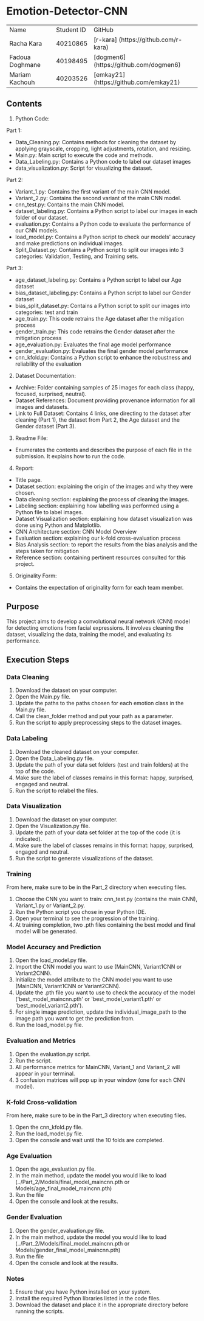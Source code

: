 # Emotion-Detector-CNN

<table>
  <tr>
    <td>Name</td>
    <td>Student ID </td>
    <td>GitHub</td>
  </tr>  
  <tr>
    <td>Racha Kara</td>
    <td>40210865</td>
    <td>[r-kara] (https://github.com/r-kara)</td>
  </tr>
  <tr>
    <td>Fadoua Doghmane</td>
    <td>40198495</td>
    <td>[dogmen6] (https://github.com/dogmen6)</td>
  </tr>
  <tr>
    <td>Mariam Kachouh</td>
    <td>40203526</td>
    <td>[emkay21] (https://github.com/emkay21)</td>
  </tr>
</table>

## Contents

1. Python Code:

Part 1:

- Data_Cleaning.py: Contains methods for cleaning the dataset by applying grayscale, cropping, light adjustments, rotation, and resizing.
- Main.py: Main script to execute the code and methods.
- Data_Labeling.py: Contains a Python code to label our dataset images
- data_visualization.py: Script for visualizing the dataset.

Part 2:

- Variant_1.py: Contains the first variant of the main CNN model.
- Variant_2.py: Contains the second variant of the main CNN model.
- cnn_test.py: Contains the main CNN model.
- dataset_labeling.py: Contains a Python script to label our images in each folder of our dataset.
- evaluation.py: Contains a Python code to evaluate the performance of our CNN models.
- load_model.py: Contains a Python script to check our models' accuracy and make predictions on individual images.
- Split_Dataset.py: Contains a Python script to split our images into 3 categories: Validation, Testing, and Training sets.

Part 3: 

- age_dataset_labeling.py: Contains a Python script to label our Age dataset
- bias_dataset_labeling.py: Contains a Python script to label our Gender dataset
- bias_split_dataset.py: Contains a Python script to split our images into categories: test and train
- age_train.py: This code retrains the Age dataset after the mitigation process
- gender_train.py: This code retrains the Gender dataset after the mitigation process
- age_evaluation.py: Evaluates the final age model performance
- gender_evaluation.py: Evaluates the final gender model performance
- cnn_kfold.py: Contains a Python script to enhance the robustness and reliability of the evaluation

2. Dataset Documentation:

- Archive: Folder containing samples of 25 images for each class (happy, focused, surprised, neutral).
- Dataset References: Document providing provenance information for all images and datasets.
- Link to Full Dataset: Contains 4 links, one directing to the dataset after cleaning (Part 1), the dataset from Part 2, the Age dataset and the Gender dataset (Part 3).

3. Readme File:

- Enumerates the contents and describes the purpose of each file in the submission. It explains how to run the code.

4. Report:

- Title page.
- Dataset section: explaining the origin of the images and why they were chosen.
- Data cleaning section: explaining the process of cleaning the images.
- Labeling section: explaining how labelling was performed using a Python file to label images.
- Dataset Visualization section: explaining how dataset visualization was done using Python and Matplotlib.
- CNN Architecture section: CNN Model Overview
- Evaluation section: explaining our k-fold cross-evaluation process
- Bias Analysis section: to report the results from the bias analysis and the steps taken for mitigation 
- Reference section: containing pertinent resources consulted for this project.

5. Originality Form:

- Contains the expectation of originality form for each team member.

## Purpose

This project aims to develop a convolutional neural network (CNN) model for detecting emotions from facial expressions. It involves cleaning the dataset, visualizing the data, training the model, and evaluating its performance.

## Execution Steps

### Data Cleaning
1. Download the dataset on your computer.
2. Open the Main.py file.
3. Update the paths to the paths chosen for each emotion class in the Main.py file.
4. Call the clean_folder method and put your path as a parameter.
5. Run the script to apply preprocessing steps to the dataset images.

### Data Labeling
1. Download the cleaned dataset on your computer.
2. Open the Data_Labeling.py file.
3. Update the path of your data set folders (test and train folders) at the top of the code.
4. Make sure the label of classes remains in this format: happy, surprised, engaged and neutral.
5. Run the script to relabel the files.

### Data Visualization
1. Download the dataset on your computer.
2. Open the Visualization.py file.
3. Update the path of your data set folder at the top of the code (it is indicated).
4. Make sure the label of classes remains in this format: happy, surprised, engaged and neutral.
5. Run the script to generate visualizations of the dataset.

### Training

From here, make sure to be in the Part_2 directory when executing files.

1. Choose the CNN you want to train: cnn_test.py (contains the main CNN), Variant_1.py or Variant_2.py.
2. Run the Python script you chose in your Python IDE.
3. Open your terminal to see the progression of the training.
4. At training completion, two .pth files containing the best model and final model will be generated.

### Model Accuracy and Prediction
1. Open the load_model.py file.
2. Import the CNN model you want to use (MainCNN, Variant1CNN or Variant2CNN).
3. Initialize the model attribute to the CNN model you want to use (MainCNN, Variant1CNN or Variant2CNN).
4. Update the .pth file you want to use to check the accuracy of the model ('best_model_maincnn.pth' or 'best_model_variant1.pth' or 'best_model_variant2.pth').
5. For single image prediction, update the individual_image_path to the image path you want to get the prediction from.
6. Run the load_model.py file.

### Evaluation and Metrics
1. Open the evaluation.py script.
2. Run the script.
3. All performance metrics for MainCNN, Variant_1 and Variant_2 will appear in your terminal.
4. 3 confusion matrices will pop up in your window (one for each CNN model).

### K-fold Cross-validation

From here, make sure to be in the Part_3 directory when executing files.

1. Open the cnn_kfold.py file.
2. Run the load_model.py file.
3. Open the console and wait until the 10 folds are completed.

### Age Evaluation
1. Open the age_evaluation.py file.
2. In the main method, update the model you would like to load (../Part_2/Models/final_model_maincnn.pth or Models/age_final_model_maincnn.pth)
3. Run the file
4. Open the console and look at the results.

### Gender Evaluation
1. Open the gender_evaluation.py file.
2. In the main method, update the model you would like to load (../Part_2/Models/final_model_maincnn.pth or Models/gender_final_model_maincnn.pth)
3. Run the file
4. Open the console and look at the results.

### Notes
1. Ensure that you have Python installed on your system.
2. Install the required Python libraries listed in the code files.
3. Download the dataset and place it in the appropriate directory before running the scripts.
